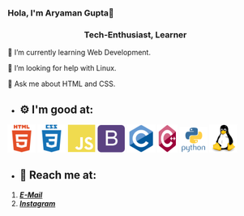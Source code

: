 ### Hola, I'm Aryaman Gupta👋
 ### <div align=center>  Tech-Enthusiast, Learner
🌱 I’m currently learning Web Development.

🤔 I’m looking for help with Linux.

💬 Ask me about HTML and CSS.

- ## :gear: I'm good at:
<a ><img src="https://raw.githubusercontent.com/devicons/devicon/master/icons/html5/html5-plain-wordmark.svg" alt="cplusplus" width="55" height="55"/></a> <a><img src="https://raw.githubusercontent.com/devicons/devicon/master/icons/css3/css3-plain-wordmark.svg" alt="cplusplus" width="55" height="55"/></a> <a><img src="https://raw.githubusercontent.com/devicons/devicon/master/icons/javascript/javascript-plain.svg" alt="cplusplus" width="55" height="55"/></a> <a ><img src="https://raw.githubusercontent.com/devicons/devicon/master/icons/bootstrap/bootstrap-plain.svg" alt="cplusplus" width="55" height="55"/></a> <a ><img src="https://raw.githubusercontent.com/devicons/devicon/master/icons/c/c-original.svg" alt="cplusplus" width="55" height="55"/></a>
<a ><img src="https://raw.githubusercontent.com/devicons/devicon/master/icons/cplusplus/cplusplus-original.svg" alt="cplusplus" width="40" height="55"/></a> <a ><img src="https://raw.githubusercontent.com/devicons/devicon/master/icons/python/python-original-wordmark.svg" alt="cplusplus" width="55" height="50"/></a>
<a><img src="https://github.com/devicons/devicon/blob/master/icons/linux/linux-original.svg" alt="cplusplus" width="55" height="55"/></a>

- ## :rocket: Reach me at:
1. [__*E-Mail*__](mailto:agupta_be20@thapar.edu)
2. [__*Instagram*__](https://www.instagram.com/aryamangupta002/)


<!--
**ggaryaman12/ggaryaman12** is a ✨ _special_ ✨ repository because its `README.md` (this file) appears on your GitHub profile.

Here are some ideas to get you started:

- 🔭 I’m currently working on ...
- 🌱 I’m currently learning ...
- 👯 I’m looking to collaborate on ...
- 🤔 I’m looking for help with ...
- 💬 Ask me about ...
- 📫 How to reach me: ...
- 😄 Pronouns: ...
- ⚡ Fun fact: ...
-->
